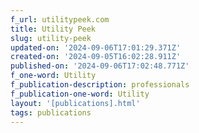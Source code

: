 ```yaml
---
f_url: utilitypeek.com
title: Utility Peek
slug: utility-peek
updated-on: '2024-09-06T17:01:29.371Z'
created-on: '2024-09-05T16:02:28.911Z'
published-on: '2024-09-06T17:02:48.771Z'
f_one-word: Utility
f_publication-description: professionals
f_publication-one-word: Utility
layout: '[publications].html'
tags: publications
---
```




